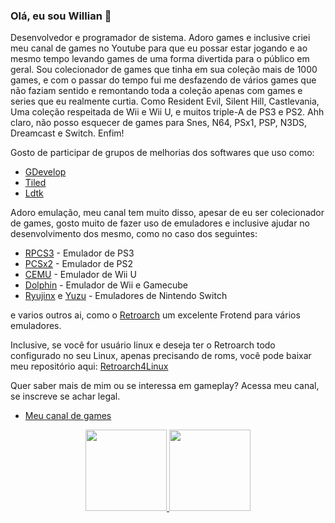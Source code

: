 ### Olá, eu sou Willian 👋

Desenvolvedor e programador de sistema. Adoro games e inclusive criei meu canal de games no Youtube para que eu possar estar jogando e ao mesmo tempo levando games de uma forma divertida para o público em geral.
Sou colecionador de games que tinha em sua coleção mais de 1000 games, e com o passar do tempo fui me desfazendo de vários games que não faziam sentido e remontando toda a coleção apenas com games e series que
eu realmente curtia. Como Resident Evil, Silent Hill, Castlevania, Uma coleção respeitada de Wii e Wii U, e muitos triple-A de PS3 e PS2. Ahh claro, não posso esquecer de games para Snes, N64, PSx1, PSP, N3DS, Dreamcast e Switch. Enfim!

Gosto de participar de grupos de melhorias dos softwares que uso como:

* [GDevelop](https://github.com/4ian/GDevelop) 
* [Tiled](https://github.com/mapeditor/tiled)
* [Ldtk](https://github.com/deepnight/ldtk)

Adoro emulação, meu canal tem muito disso, apesar de eu ser colecionador de games, gosto muito de fazer uso de emuladores e inclusive ajudar no desenvolvimento dos mesmo, como no caso dos seguintes:
* [RPCS3](https://github.com/RPCS3/rpcs3) - Emulador de PS3
* [PCSx2](https://github.com/PCSX2/pcsx2) - Emulador de PS2
* [CEMU](https://github.com/cemu-project/Cemu) - Emulador de Wii U
* [Dolphin](https://github.com/dolphin-emu/dolphin) - Emulador de Wii e Gamecube
* [Ryujinx](https://github.com/Ryujinx/Ryujinx) e [Yuzu](https://github.com/yuzu-emu/yuzu) - Emuladores de Nintendo Switch

e varios outros ai, como o [Retroarch](https://github.com/libretro/RetroArch) um excelente Frotend para vários emuladores.

Inclusive, se você for usuário linux e deseja ter o Retroarch todo configurado no seu Linux, apenas precisando de roms, você pode baixar meu repositório aqui:
[Retroarch4Linux](https://github.com/willianholtz/Retroarch4Linux)


Quer saber mais de mim ou se interessa em gameplay? Acessa meu canal, se inscreve se achar legal. 
* [Meu canal de games](https://www.youtube.com/channel/UCDi6MGZ3zRdH0Vb9H3zSVqw)

<div align="center">
  <a href="https://github.com/willianholtz">
  <img height="130em" src="https://github-readme-stats.vercel.app/api?username=willianholtz&show_icons=true&theme=dark&include_all_commits=true&count_private=true"/>
  <img height="130em" src="https://github-readme-stats.vercel.app/api/top-langs/?username=willianholtz&layout=compact&langs_count=7&theme=dark"/>
</div>
